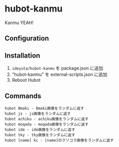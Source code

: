 # hubot-kanmu

Kanmu YEAH!

## Configuration

## Installation

1. `ideyuta/hubot-kanmu` を package.json に追加
2. "hubot-kanmu" を external-scripts.json に追加
3. Reboot Hubot

## Commands

```
hubot 8maki - 8maki画像をランダムに返す
hubot js - js画像をランダムに返す
hubot achiku - achiku画像をランダムに返す
hubot moqada - moqada画像をランダムに返す
hubot ide - ide画像をランダムに返す
hubot tky - tky画像をランダムに返す
hubot [name] kc - [name]のクソコラ画像をランダムに返す
```
